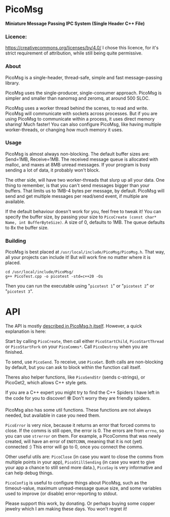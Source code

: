 # PicoMsg
**Miniature Message Passing IPC System (Single Header C++ File)**


### Licence:
https://creativecommons.org/licenses/by/4.0/ I chose this licence, for it's strict requirement of attribution, while still being quite permissive.


### About
PicoMsg is a single-header, thread-safe, simple and fast message-passing library.

PicoMsg uses the single-producer, single-consumer approach. PicoMsg is simpler and smaller than nanomsg and zeromq, at around 500 SLOC.

PicoMsg uses a worker thread behind the scenes, to read and write. PicoMsg will communicate with sockets across processes. But if you are using PicoMsg to communicate within a process, it uses direct memory sharing! Much faster! You can also configure PicoMsg, like having multiple worker-threads, or changing how much memory it uses.


### Usage

PicoMsg is almost always non-blocking. The default buffer sizes are: Send=1MB, Receive=1MB. The received message queue is allocated with malloc, and maxes at 8MB unread messages. If your program is busy sending a lot of data, it probably won't block.

The other side, will have two worker-threads that slurp up all your data. One thing to remember, is that you can't send messages bigger than your buffers. That limits us to 1MB-4 bytes per message, by default. PicoMsg will send and get multiple messages per read/send event, if multiple are available.

If the default behaviour doesn't work for you, feel free to tweak it! You can specify the buffer size, by passing your size to `PicoCreate (const char* Name, int BufferByteSize)`. A size of 0, defaults to 1MB. The queue defaults to 8x the buffer size.


### Building

PicoMsg is best placed at `/usr/local/include/PicoMsg/PicoMsg.h`. That way, all your projects can include it! But will work fine no matter where it is placed.

	cd /usr/local/include/PicoMsg/
	g++ PicoTest.cpp -o picotest -std=c++20 -Os

Then you can run the executable using "`picotest 1`" or "`picotest 2`" or "`picotest 3`".


# API

The API is mostly [described in PicoMsg.h itself](PicoMsg.h). However, a quick explanation is here:

Start by calling `PicoCreate`, then call either `PicoStartChild`, `PicoStartThread` or `PicoStartFork` on your `PicoComms*`. Call `PicoDestroy` when you are finished.

To send, use `PicoSend`. To receive, use `PicoGet`. Both calls are non-blocking by default, but you can ask to block within the function call itself.

Theres also helper functions, like `PicoSendStr` (sends c-strings), or PicoGet2, which allows C++ style gets.

If you are a C++ expert you might try to find the C++ Spiders I have left in the code for you to discover! 🕸️ Don't worry they are friendly spiders.

PicoMsg also has some util functions. These functions are not always needed, but available in case you need them.

`PicoError` is very nice, because it returns an error that forced comms to close. If the comms is still open, the error is 0. The errors are from `errno`, so you can use `strerror` on them. For example, a PicoComms that was newly created, will have an error of `ENOTCONN`, meaning that it is not (yet) connected :) This error will go to 0, once you connect the comms.

Other useful utils are: `PicoClose` (in case you want to close the comms from multiple points in your app), `PicoStillSending` (in case you want to give your app a chance to still send more data.), `PicoSay` is very informative and can help debug things.

`PicoConfig` is useful to configure things about PicoMsg, such as the timeout-value, maximum unread-message queue size, and some variables used to improve (or disable) error-reporting to stdout.


Please support this work, by donating. Or perhaps buying some copper jewelry which I am making these days. You won't regret it!

